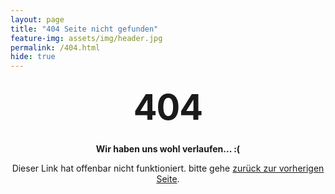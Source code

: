 ```yaml
---
layout: page
title: "404 Seite nicht gefunden"
feature-img: assets/img/header.jpg
permalink: /404.html
hide: true
---
```


<style type="text/css" media="screen">
  .container {
    margin: 10px auto;
    max-width: 600px;
    text-align: center;
  }
  h1 {
    margin: 30px 0;
    font-size: 4em;
    line-height: 1;
    letter-spacing: -1px;
  }
</style>

<div class="container">
  <h1>404</h1>

  <p><strong>Wir haben uns wohl verlaufen... :(</strong></p>
  <p>Dieser Link hat offenbar nicht funktioniert. bitte gehe <a href="#" onclick="history.back();return false">zurück zur vorherigen Seite</a>.</p>
</div>
